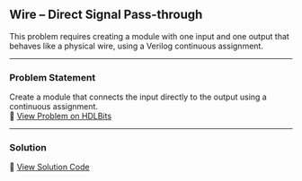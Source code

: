 ## Wire – Direct Signal Pass-through

This problem requires creating a module with one input and one output that behaves like a physical wire, using a Verilog continuous assignment.

---

### Problem Statement  
Create a module that connects the input directly to the output using a continuous assignment.  
🔗 [View Problem on HDLBits](https://hdlbits.01xz.net/wiki/Wire)

---

### Solution  
📄 [View Solution Code](https://github.com/EswarAdithya011/HDLBits/blob/main/Problem%20Sets/1.%20Getting%20Started/1.3%20Wire/Wire.v)

